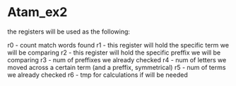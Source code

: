 # Atam_ex2
the registers will be used as the following:

r0 - count match words found
r1 - this register will hold the specific term we will be comparing
r2 - this register will hold the specific preffix we will be comparing
r3 - num of preffixes we already checked
r4 - num of letters we moved across a certain term (and a preffix, symmetrical)
r5 - num of terms we already checked
r6 - tmp for calculations if will be needed
